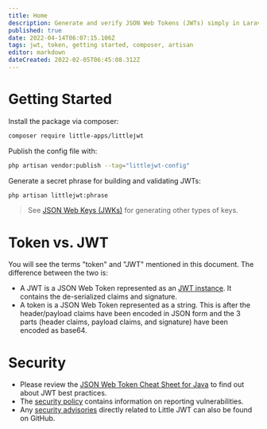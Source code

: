 ```yaml
---
title: Home
description: Generate and verify JSON Web Tokens (JWTs) simply in Laravel using Little JWT.
published: true
date: 2022-04-14T06:07:15.106Z
tags: jwt, token, getting started, composer, artisan
editor: markdown
dateCreated: 2022-02-05T06:45:08.312Z
---
```


# Getting Started

Install the package via composer:

```bash
composer require little-apps/littlejwt
```

Publish the config file with:

```bash
php artisan vendor:publish --tag="littlejwt-config"
```

Generate a secret phrase for building and validating JWTs:

```bash
php artisan littlejwt:phrase
```

 > See [JSON Web Keys (JWKs)](/json-web-keys) for generating other types of keys.

# Token vs. JWT

You will see the terms "token" and "JWT" mentioned in this document. The difference between the two is:

 * A JWT is a JSON Web Token represented as an [JWT instance](/the-jwt). It contains the de-serialized claims and signature.
 * A token is a JSON Web Token represented as a string. This is after the header/payload claims have been encoded in JSON form and the 3 parts (header claims, payload claims, and signature) have been encoded as base64. 
 
# Security

 * Please review the [JSON Web Token Cheat Sheet for Java](https://cheatsheetseries.owasp.org/cheatsheets/JSON_Web_Token_for_Java_Cheat_Sheet.html#json-web-token-cheat-sheet-for-java) to find out about JWT best practices.
 * The [security policy](https://github.com/little-apps/LittleJWT/security/policy) contains information on reporting vulnerabilities.
 * Any [security advisories](https://github.com/little-apps/LittleJWT/security/advisories) directly related to Little JWT can also be found on GitHub.